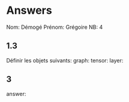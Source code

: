 ﻿# Answers

Nom: Démogé
Prénom: Grégoire
NB: 4

## 1.3 
Définir les objets suivants:
graph:
tensor:
layer:

## 3
answer:
